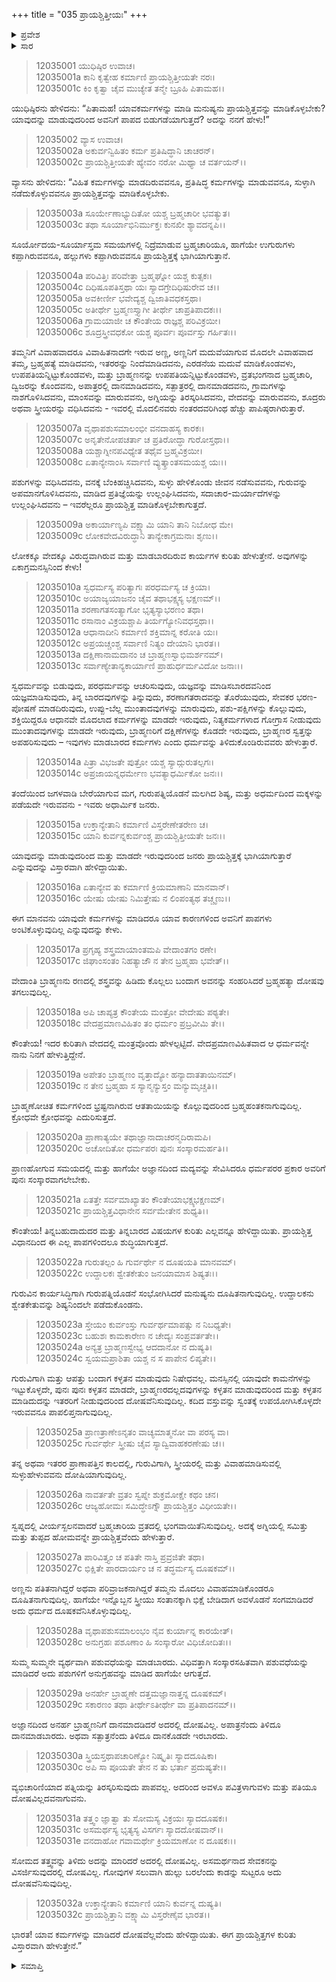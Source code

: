 +++
title = "035 ಪ್ರಾಯಶ್ಚಿತ್ತೀಯಃ"
+++

<details><summary>ಪ್ರವೇಶ</summary>


।।   ಓಂ ಓಂ ನಮೋ ನಾರಾಯಣಾಯ।।   ಶ್ರೀ ವೇದವ್ಯಾಸಾಯ ನಮಃ ।।

ಶ್ರೀ ಕೃಷ್ಣದ್ವೈಪಾಯನ ವೇದವ್ಯಾಸ ವಿರಚಿತ  

**ಶ್ರೀ ಮಹಾಭಾರತ**

**ಶಾಂತಿ ಪರ್ವ**

**ರಾಜಧರ್ಮ ಪರ್ವ**

**ಅಧ್ಯಾಯ 35**

</details>

<details><summary>ಸಾರ</summary>



</details>


> 12035001 ಯುಧಿಷ್ಠಿರ ಉವಾಚ।  
12035001a ಕಾನಿ ಕೃತ್ವೇಹ ಕರ್ಮಾಣಿ ಪ್ರಾಯಶ್ಚಿತ್ತೀಯತೇ ನರಃ।  
12035001c ಕಿಂ ಕೃತ್ವಾ ಚೈವ ಮುಚ್ಯೇತ ತನ್ಮೇ ಬ್ರೂಹಿ ಪಿತಾಮಹ।।

ಯುಧಿಷ್ಠಿರನು ಹೇಳಿದನು: “ಪಿತಾಮಹ! ಯಾವಕರ್ಮಗಳನ್ನು ಮಾಡಿ ಮನುಷ್ಯನು ಪ್ರಾಯಶ್ಚಿತ್ತವನ್ನು ಮಾಡಿಕೊಳ್ಳಬೇಕು? ಯಾವುದನ್ನು ಮಾಡುವುದರಿಂದ ಅವನಿಗೆ ಪಾಪದ ಬಿಡುಗಡೆಯಾಗುತ್ತದೆ? ಅದನ್ನು ನನಗೆ ಹೇಳು!”

> 12035002 ವ್ಯಾಸ ಉವಾಚ।  
12035002a ಅಕುರ್ವನ್ವಿಹಿತಂ ಕರ್ಮ ಪ್ರತಿಷಿದ್ಧಾನಿ ಚಾಚರನ್।  
12035002c ಪ್ರಾಯಶ್ಚಿತ್ತೀಯತೇ ಹ್ಯೇವಂ ನರೋ ಮಿಥ್ಯಾ ಚ ವರ್ತಯನ್।।

ವ್ಯಾಸನು ಹೇಳಿದನು: “ವಿಹಿತ ಕರ್ಮಗಳನ್ನು ಮಾಡದಿರುವವನೂ, ಪ್ರತಿಷಿದ್ಧ ಕರ್ಮಗಳನ್ನು ಮಾಡುವವನೂ, ಸುಳ್ಳಾಗಿ ನಡೆದುಕೊಳ್ಳುವವನೂ ಪ್ರಾಯಶ್ಚಿತ್ತವನ್ನು ಮಾಡಿಕೊಳ್ಳಬೇಕು.

> 12035003a ಸೂರ್ಯೇಣಾಭ್ಯುದಿತೋ ಯಶ್ಚ ಬ್ರಹ್ಮಚಾರೀ ಭವತ್ಯುತ।  
12035003c ತಥಾ ಸೂರ್ಯಾಭಿನಿರ್ಮುಕ್ತಃ ಕುನಖೀ ಶ್ಯಾವದನ್ನಪಿ।।

ಸೂರ್ಯೋದಯ-ಸೂರ್ಯಾಸ್ತಮ ಸಮಯಗಳಲ್ಲಿ ನಿದ್ರೆಮಾಡುವ ಬ್ರಹ್ಮಚಾರಿಯೂ, ಹಾಗೆಯೇ ಉಗುರುಗಳು ಕಪ್ಪಾಗಿರುವವನೂ, ಹಲ್ಲುಗಳು ಕಪ್ಪಾಗಿರುವವನೂ ಪ್ರಾಯಶ್ಚಿತ್ತಕ್ಕೆ ಭಾಗಿಯಾಗುತ್ತಾನೆ.

> 12035004a ಪರಿವಿತ್ತಿಃ ಪರಿವೇತ್ತಾ ಬ್ರಹ್ಮಘ್ನೋ ಯಶ್ಚ ಕುತ್ಸಕಃ।  
12035004c ದಿಧಿಷೂಪತಿಸ್ತಥಾ ಯಃ ಸ್ಯಾದಗ್ರೇದಿಧಿಷುರೇವ ಚ।।  
12035005a ಅವಕೀರ್ಣೀ ಭವೇದ್ಯಶ್ಚ ದ್ವಿಜಾತಿವಧಕಸ್ತಥಾ।  
12035005c ಅತೀರ್ಥೇ ಬ್ರಹ್ಮಣಸ್ತ್ಯಾಗೀ ತೀರ್ಥೇ ಚಾಪ್ರತಿಪಾದಕಃ।।  
12035006a ಗ್ರಾಮಯಾಜೀ ಚ ಕೌಂತೇಯ ರಾಜ್ಞಶ್ಚ ಪರಿವಿಕ್ರಯೀ।  
12035006c ಶೂದ್ರಸ್ತ್ರೀವಧಕೋ ಯಶ್ಚ ಪೂರ್ವಃ ಪೂರ್ವಸ್ತು ಗರ್ಹಿತಃ।।

ತಮ್ಮನಿಗೆ ವಿವಾಹವಾದರೂ ವಿವಾಹಿತನಾದಗೇ ಇರುವ ಅಣ್ಣ, ಅಣ್ಣನಿಗೆ ಮದುವೆಯಾಗುವ ಮೊದಲೇ ವಿವಾಹವಾದ ತಮ್ಮ, ಬ್ರಹ್ಮಹತ್ಯೆ ಮಾಡಿದವನು, ಇತರರನ್ನು ನಿಂದೆಮಾಡಿದವನು, ಎರಡನೆಯ ಮದುವೆ ಮಾಡಿಕೊಂಡವಳು, ಉಪಪತಿಯನ್ನಿಟ್ಟುಕೊಂಡವಳು, ಮತ್ತು ಬ್ರಾಹ್ಮಣನನ್ನು ಉಪಪತಿಯನ್ನಿಟ್ಟುಕೊಂಡವಳು, ವ್ರತಭಂಗನಾದ ಬ್ರಹ್ಮಚಾರಿ, ದ್ವಿಜರನ್ನು ಕೊಂದವನು, ಅಪಾತ್ರರಲ್ಲಿ ದಾನಮಾಡಿದವನು, ಸತ್ಪಾತ್ರರಲ್ಲಿ ದಾನಮಾಡದವನು, ಗ್ರಾಮಗಳನ್ನು ನಾಶಗೊಳಿಸಿದವನು, ಮಾಂಸವನ್ನು ಮಾರುವವನು, ಅಗ್ನಿಯನ್ನು ತಿರಸ್ಕರಿಸಿದವನು, ವೇದವನ್ನು ಮಾರುವವನು, ಶೂದ್ರರು ಅಥವಾ ಸ್ತ್ರೀಯರನ್ನು ವಧಿಸಿದವನು - ಇವರಲ್ಲಿ ಮೊದಲಿನವರು ನಂತರದವರಿಗಿಂಥ ಹೆಚ್ಚು ಪಾಪಿಷ್ಠರಾಗಿರುತ್ತಾರೆ.

> 12035007a ವೃಥಾಪಶುಸಮಾಲಂಭೀ ವನದಾಹಸ್ಯ ಕಾರಕಃ।  
12035007c ಅನೃತೇನೋಪಚರ್ತಾ ಚ ಪ್ರತಿರೋದ್ಧಾ ಗುರೋಸ್ತಥಾ।।  
12035008a ಯಶ್ಚಾಗ್ನೀನಪವಿಧ್ಯೇತ ತಥೈವ ಬ್ರಹ್ಮವಿಕ್ರಯೀ।  
12035008c ಏತಾನ್ಯೇನಾಂಸಿ ಸರ್ವಾಣಿ ವ್ಯುತ್ಕ್ರಾಂತಸಮಯಶ್ಚ ಯಃ।।

ಪಶುಗಳನ್ನು ವಧಿಸಿದವನು, ವನಕ್ಕೆ ಬೆಂಕಿಹಚ್ಚಿಸಿದವನು, ಸುಳ್ಳು ಹೇಳಿಕೊಂಡು ಜೀವನ ನಡೆಸುವವನು, ಗುರುವನ್ನು ಅಪಮಾನಗೊಳಿಸಿದವನು, ಮಾಡಿದ ಪ್ರತಿಜ್ಞೆಯನ್ನು ಉಲ್ಲಂಘಿಸಿದವನು, ಸದಾಚಾರ-ಮರ್ಯಾದೆಗಳನ್ನು ಉಲ್ಲಂಘಿಸಿದವನು – ಇವರೆಲ್ಲರೂ ಪ್ರಾಯಶ್ಚಿತ್ತ ಮಾಡಿಕೊಳ್ಳಬೇಕಾಗುತ್ತದೆ.

> 12035009a ಅಕಾರ್ಯಾಣ್ಯಪಿ ವಕ್ಷ್ಯಾಮಿ ಯಾನಿ ತಾನಿ ನಿಬೋಧ ಮೇ।  
12035009c ಲೋಕವೇದವಿರುದ್ಧಾನಿ ತಾನ್ಯೇಕಾಗ್ರಮನಾಃ ಶೃಣು।।

ಲೋಕಕ್ಕೂ ವೇದಕ್ಕೂ ವಿರುದ್ಧವಾಗಿರುವ ಮತ್ತು ಮಾಡಬಾರದಿರುವ ಕಾರ್ಯಗಳ ಕುರಿತು ಹೇಳುತ್ತೇನೆ. ಅವುಗಳನ್ನು ಏಕಾಗ್ರಮನಸ್ಸಿನಿಂದ ಕೇಳು!

> 12035010a ಸ್ವಧರ್ಮಸ್ಯ ಪರಿತ್ಯಾಗಃ ಪರಧರ್ಮಸ್ಯ ಚ ಕ್ರಿಯಾ।  
12035010c ಅಯಾಜ್ಯಯಾಜನಂ ಚೈವ ತಥಾಭಕ್ಷ್ಯಸ್ಯ ಭಕ್ಷಣಮ್।।  
12035011a ಶರಣಾಗತಸಂತ್ಯಾಗೋ ಭೃತ್ಯಸ್ಯಾಭರಣಂ ತಥಾ।  
12035011c ರಸಾನಾಂ ವಿಕ್ರಯಶ್ಚಾಪಿ ತಿರ್ಯಗ್ಯೋನಿವಧಸ್ತಥಾ।।  
12035012a ಆಧಾನಾದೀನಿ ಕರ್ಮಾಣಿ ಶಕ್ತಿಮಾನ್ನ ಕರೋತಿ ಯಃ।  
12035012c ಅಪ್ರಯಚ್ಚಂಶ್ಚ ಸರ್ವಾಣಿ ನಿತ್ಯಂ ದೇಯಾನಿ ಭಾರತ।।  
12035013a ದಕ್ಷಿಣಾನಾಮದಾನಂ ಚ ಬ್ರಾಹ್ಮಣಸ್ವಾಭಿಮರ್ಶನಮ್।  
12035013c ಸರ್ವಾಣ್ಯೇತಾನ್ಯಕಾರ್ಯಾಣಿ ಪ್ರಾಹುರ್ಧರ್ಮವಿದೋ ಜನಾಃ।।

ಸ್ವಧರ್ಮವನ್ನು ಬಿಡುವುದು, ಪರಧರ್ಮವನ್ನು ಆಚರಿಸುವುದು, ಯಜ್ಞವನ್ನು ಮಾಡಿಸಬಾರದವನಿಂದ ಯಜ್ಞಮಾಡಿಸುವುದು, ತಿನ್ನ ಬಾರದವುಗಳನ್ನು ತಿನ್ನುವುದು, ಶರಣಾಗತರಾದವನ್ನು ತೊರೆಯುವುದು, ಸೇವಕರ ಭರಣ-ಪೋಷಣೆ ಮಾಡದಿರುವುದು, ಉಪ್ಪು-ಬೆಲ್ಲ ಮುಂತಾದವುಗಳನ್ನು ಮಾರುವುದು, ಪಶು-ಪಕ್ಷಿಗಳನ್ನು ಕೊಲ್ಲುವುದು, ಶಕ್ತಿಯಿದ್ದರೂ ಆಧಾನವೇ ಮೊದಲಾದ ಕರ್ಮಗಳನ್ನು ಮಾಡದೇ ಇರುವುದು, ನಿತ್ಯಕರ್ಮಗಳಾದ ಗೋಗ್ರಾಸ ನೀಡುವುದು ಮುಂತಾದವುಗಳನ್ನು ಮಾಡದೇ ಇರುವುದು, ಬ್ರಾಹ್ಮಣರಿಗೆ ದಕ್ಷಿಣೆಗಳನ್ನು ಕೊಡದೇ ಇರುವುದು, ಬ್ರಾಹ್ಮಣರ ಸ್ವತ್ತನ್ನು ಅಪಹರಿಸುವುದು – ಇವುಗಳು ಮಾಡಬಾರದ ಕರ್ಮಗಳು ಎಂದು ಧರ್ಮವನ್ನು ತಿಳಿದುಕೊಂಡಿರುವವರು ಹೇಳುತ್ತಾರೆ.

> 12035014a ಪಿತ್ರಾ ವಿಭಜತೇ ಪುತ್ರೋ ಯಶ್ಚ ಸ್ಯಾದ್ಗುರುತಲ್ಪಗಃ।  
12035014c ಅಪ್ರಜಾಯನ್ನಧರ್ಮೇಣ ಭವತ್ಯಾಧರ್ಮಿಕೋ ಜನಃ।।

ತಂದೆಯಿಂದ ಜಗಳವಾಡಿ ಬೇರೆಯಾಗುವ ಮಗ, ಗುರುಪತ್ನಿಯೊಡನೆ ಮಲಗಿದ ಶಿಷ್ಯ, ಮತ್ತು ಅಧರ್ಮದಿಂದ ಮಕ್ಕಳನ್ನು ಪಡೆಯದೇ ಇರುವವನು - ಇವರು ಅಧಾರ್ಮಿಕ ಜನರು.

> 12035015a ಉಕ್ತಾನ್ಯೇತಾನಿ ಕರ್ಮಾಣಿ ವಿಸ್ತರೇಣೇತರೇಣ ಚ।  
12035015c ಯಾನಿ ಕುರ್ವನ್ನಕುರ್ವಂಶ್ಚ ಪ್ರಾಯಶ್ಚಿತ್ತೀಯತೇ ಜನಃ।।

ಯಾವುದನ್ನು ಮಾಡುವುದರಿಂದ ಮತ್ತು ಮಾಡದೇ ಇರುವುದರಿಂದ ಜನರು ಪ್ರಾಯಶ್ಚಿತ್ತಕ್ಕೆ ಭಾಗಿಯಾಗುತ್ತಾರೆ ಎನ್ನುವುದನ್ನು ವಿಸ್ತಾರವಾಗಿ ಹೇಳಿದ್ದಾಯಿತು.

> 12035016a ಏತಾನ್ಯೇವ ತು ಕರ್ಮಾಣಿ ಕ್ರಿಯಮಾಣಾನಿ ಮಾನವಾನ್।  
12035016c ಯೇಷು ಯೇಷು ನಿಮಿತ್ತೇಷು ನ ಲಿಂಪಂತ್ಯಥ ತಚ್ಚೃಣು।।

ಈಗ ಮಾನವನು ಯಾವುದೇ ಕರ್ಮಗಳನ್ನು ಮಾಡಿದರೂ ಯಾವ ಕಾರಣಗಳಿಂದ ಅವನಿಗೆ ಪಾಪಗಳು ಅಂಟಿಕೊಳ್ಳುವುದಿಲ್ಲ ಎನ್ನುವುದನ್ನು ಕೇಳು.

> 12035017a ಪ್ರಗೃಹ್ಯ ಶಸ್ತ್ರಮಾಯಾಂತಮಪಿ ವೇದಾಂತಗಂ ರಣೇ।  
12035017c ಜಿಘಾಂಸಂತಂ ನಿಹತ್ಯಾಜೌ ನ ತೇನ ಬ್ರಹ್ಮಹಾ ಭವೇತ್।।

ವೇದಾಂತಿ ಬ್ರಾಹ್ಮಣನು ರಣದಲ್ಲಿ ಶಸ್ತ್ರವನ್ನು ಹಿಡಿದು ಕೊಲ್ಲಲು ಬಂದಾಗ ಅವನನ್ನು ಸಂಹರಿಸಿದರೆ ಬ್ರಹ್ಮಹತ್ಯಾ ದೋಷವು ತಗಲುವುದಿಲ್ಲ.

> 12035018a ಅಪಿ ಚಾಪ್ಯತ್ರ ಕೌಂತೇಯ ಮಂತ್ರೋ ವೇದೇಷು ಪಠ್ಯತೇ।  
12035018c ವೇದಪ್ರಮಾಣವಿಹಿತಂ ತಂ ಧರ್ಮಂ ಪ್ರಬ್ರವೀಮಿ ತೇ।।

ಕೌಂತೇಯ! ಇದರ ಕುರಿತಾಗಿ ವೇದದಲ್ಲಿ ಮಂತ್ರವೊಂದು ಹೇಳಲ್ಪಟ್ಟಿದೆ. ವೇದಪ್ರಮಾಣವಿಹಿತವಾದ ಆ ಧರ್ಮವನ್ನೇ ನಾನು ನಿನಗೆ ಹೇಳುತ್ತಿದ್ದೇನೆ.

> 12035019a ಅಪೇತಂ ಬ್ರಾಹ್ಮಣಂ ವೃತ್ತಾದ್ಯೋ ಹನ್ಯಾದಾತತಾಯಿನಮ್।  
12035019c ನ ತೇನ ಬ್ರಹ್ಮಹಾ ಸ ಸ್ಯಾನ್ಮನ್ಯುಸ್ತಂ ಮನ್ಯುಮೃಚ್ಚತಿ।।

ಬ್ರಾಹ್ಮಣೋಚಿತ ಕರ್ಮಗಳಿಂದ ಭ್ರಷ್ಟನಾಗಿರುವ ಆತತಾಯಿಯನ್ನು ಕೊಲ್ಲುವುದರಿಂದ ಬ್ರಹ್ಮಹಂತಕನಾಗುವುದಿಲ್ಲ. ಕ್ರೋಧವೇ ಕ್ರೋಧವನ್ನು ಎದುರಿಸುತ್ತದೆ.

> 12035020a ಪ್ರಾಣಾತ್ಯಯೇ ತಥಾಜ್ಞಾನಾದಾಚರನ್ಮದಿರಾಮಪಿ।  
12035020c ಅಚೋದಿತೋ ಧರ್ಮಪರಃ ಪುನಃ ಸಂಸ್ಕಾರಮರ್ಹತಿ।।

ಪ್ರಾಣಹೋಗುವ ಸಮಯದಲ್ಲಿ ಮತ್ತು ಹಾಗೆಯೇ ಅಜ್ಞಾನದಿಂದ ಮದ್ಯವನ್ನು ಸೇವಿಸಿದರೂ ಧರ್ಮಪರರ ಪ್ರಕಾರ ಅವರಿಗೆ ಪುನಃ ಸಂಸ್ಕಾರವಾಗಲೇಬೇಕು.

> 12035021a ಏತತ್ತೇ ಸರ್ವಮಾಖ್ಯಾತಂ ಕೌಂತೇಯಾಭಕ್ಷ್ಯಭಕ್ಷಣಮ್।  
12035021c ಪ್ರಾಯಶ್ಚಿತ್ತವಿಧಾನೇನ ಸರ್ವಮೇತೇನ ಶುಧ್ಯತಿ।।

ಕೌಂತೇಯ! ತಿನ್ನಬಹುದಾದುದರ ಮತ್ತು ತಿನ್ನಬಾರದ ವಿಷಯಗಳ ಕುರಿತು ಎಲ್ಲವನ್ನೂ ಹೇಳಿದ್ದಾಯಿತು. ಪ್ರಾಯಶ್ಚಿತ್ತ ವಿಧಾನದಿಂದ ಈ ಎಲ್ಲ ಪಾಪಗಳಿಂದಲೂ ಶುದ್ಧಿಯಾಗುತ್ತದೆ.

> 12035022a ಗುರುತಲ್ಪಂ ಹಿ ಗುರ್ವರ್ಥೇ ನ ದೂಷಯತಿ ಮಾನವಮ್।  
12035022c ಉದ್ದಾಲಕಃ ಶ್ವೇತಕೇತುಂ ಜನಯಾಮಾಸ ಶಿಷ್ಯತಃ।।

ಗುರುವಿನ ಕಾರ್ಯಸಿದ್ಧಿಗಾಗಿ ಗುರುಪತ್ನಿಯೊಡನೆ ಸಂಭೋಗಿಸಿದರೆ ಮನುಷ್ಯನು ದೂಷಿತನಾಗುವುದಿಲ್ಲ. ಉದ್ದಾಲಕನು ಶ್ವೇತಕೇತುವನ್ನು ಶಿಷ್ಯನಿಂದಲೇ ಪಡೆದುಕೊಂಡನು.

> 12035023a ಸ್ತೇಯಂ ಕುರ್ವಂಸ್ತು ಗುರ್ವರ್ಥಮಾಪತ್ಸು ನ ನಿಬಧ್ಯತೇ।  
12035023c ಬಹುಶಃ ಕಾಮಕಾರೇಣ ನ ಚೇದ್ಯಃ ಸಂಪ್ರವರ್ತತೇ।।  
12035024a ಅನ್ಯತ್ರ ಬ್ರಾಹ್ಮಣಸ್ವೇಭ್ಯ ಆದದಾನೋ ನ ದುಷ್ಯತಿ।  
12035024c ಸ್ವಯಮಪ್ರಾಶಿತಾ ಯಶ್ಚ ನ ಸ ಪಾಪೇನ ಲಿಪ್ಯತೇ।।

ಗುರುವಿಗಾಗಿ ಮತ್ತು ಆಪತ್ತು ಬಂದಾಗ ಕಳ್ಳತನ ಮಾಡುವುದು ನಿಷೇಧವಲ್ಲ. ಮನಸ್ಸಿನಲ್ಲಿ ಯಾವುದೇ ಕಾಮನೆಗಳನ್ನು ಇಟ್ಟುಕೊಳ್ಳದೇ, ಪುನಃ ಪುನಃ ಕಳ್ಳತನ ಮಾಡದೇ, ಬ್ರಾಹ್ಮಣರದಲ್ಲದವುಗಳನ್ನು ಕಳ್ಳತನ ಮಾಡುವುದರಿಂದ ಮತ್ತು ಕಳ್ಳತನ ಮಾಡಿದುದನ್ನು ಇತರರಿಗೆ ನೀಡುವುದರಿಂದ ದೋಷವೆನಿಸುವುದಿಲ್ಲ. ಕದಿದ ವಸ್ತುವನ್ನು ಸ್ವಂತಕ್ಕೆ ಉಪಯೋಗಿಸಿಕೊಳ್ಳದೇ ಇರುವವನೂ ಪಾಪಲಿಪ್ತನಾಗುವುದಿಲ್ಲ.

> 12035025a ಪ್ರಾಣತ್ರಾಣೇಽನೃತಂ ವಾಚ್ಯಮಾತ್ಮನೋ ವಾ ಪರಸ್ಯ ವಾ।  
12035025c ಗುರ್ವರ್ಥೇ ಸ್ತ್ರೀಷು ಚೈವ ಸ್ಯಾದ್ವಿವಾಹಕರಣೇಷು ಚ।।

ತನ್ನ ಅಥವಾ ಇತರರ ಪ್ರಾಣಾಪತ್ತಿನ ಕಾಲದಲ್ಲಿ, ಗುರುವಿಗಾಗಿ, ಸ್ತ್ರೀಯರಲ್ಲಿ ಮತ್ತು ವಿವಾಹಮಾಡಿಸುವಲ್ಲಿ ಸುಳ್ಳುಹೇಳುವವನು ದೋಷಿಯಾಗುವುದಿಲ್ಲ.

> 12035026a ನಾವರ್ತತೇ ವ್ರತಂ ಸ್ವಪ್ನೇ ಶುಕ್ರಮೋಕ್ಷೇ ಕಥಂ ಚನ।  
12035026c ಆಜ್ಯಹೋಮಃ ಸಮಿದ್ಧೇಽಗ್ನೌ ಪ್ರಾಯಶ್ಚಿತ್ತಂ ವಿಧೀಯತೇ।।

ಸ್ವಪ್ನದಲ್ಲಿ ವೀರ್ಯಸ್ಖಲನವಾದರೆ ಬ್ರಹ್ಮಚಾರಿಯ ವ್ರತದಲ್ಲಿ ಭಂಗವಾಯಿತೆನಿಸುವುದಿಲ್ಲ. ಅದಕ್ಕೆ ಅಗ್ನಿಯಲ್ಲಿ ಸಮಿತ್ತು ಮತ್ತು ತುಪ್ಪದ ಹೋಮವನ್ನೇ ಪ್ರಾಯಶ್ಚಿತ್ತವೆಂದು ಹೇಳುತ್ತಾರೆ.

> 12035027a ಪಾರಿವಿತ್ತ್ಯಂ ಚ ಪತಿತೇ ನಾಸ್ತಿ ಪ್ರವ್ರಜಿತೇ ತಥಾ।  
12035027c ಭಿಕ್ಷಿತೇ ಪಾರದಾರ್ಯಂ ಚ ನ ತದ್ಧರ್ಮಸ್ಯ ದೂಷಕಮ್।।

ಅಣ್ಣನು ಪತಿತನಾಗಿದ್ದರೆ ಅಥವಾ ಪರಿವ್ರಾಜಕನಾಗಿದ್ದರೆ ತಮ್ಮನು ಮೊದಲು ವಿವಾಹಮಾಡಿಕೊಂಡರೂ ದೂಷಿತನಾಗುವುದಿಲ್ಲ. ಹಾಗೆಯೇ ಇನ್ನೊಬ್ಬನ ಸ್ತ್ರೀಯು ಸಂತಾನಕ್ಕಾಗಿ ಭಿಕ್ಷೆ ಬೇಡಿದಾಗ ಅವಳೊಡನೆ ಸಂಗಮಾಡಿದರೆ ಅದು ಧರ್ಮದ ದೂಷಕವೆನಿಸಿಕೊಳ್ಳುವುದಿಲ್ಲ.

> 12035028a ವೃಥಾಪಶುಸಮಾಲಂಭಂ ನೈವ ಕುರ್ಯಾನ್ನ ಕಾರಯೇತ್।  
12035028c ಅನುಗ್ರಹಃ ಪಶೂಣಾಂ ಹಿ ಸಂಸ್ಕಾರೋ ವಿಧಿಚೋದಿತಃ।।

ಸುಮ್ಮ ಸುಮ್ಮನೇ ವ್ಯರ್ಥವಾಗಿ ಪಶುವಧೆಯನ್ನು ಮಾಡಬಾರದು. ವಿಧಿವತ್ತಾಗಿ ಸಂಸ್ಕಾರಸಹಿತವಾಗಿ ಪಶುವಧೆಯನ್ನು ಮಾಡಿದರೆ ಅದು ಪಶುಗಳಿಗೆ ಅನುಗ್ರಹವನ್ನು ಮಾಡಿದ ಹಾಗೆಯೇ ಆಗುತ್ತದೆ.

> 12035029a ಅನರ್ಹೇ ಬ್ರಾಹ್ಮಣೇ ದತ್ತಮಜ್ಞಾನಾತ್ತನ್ನ ದೂಷಕಮ್।  
12035029c ಸಕಾರಣಂ ತಥಾ ತೀರ್ಥೇಽತೀರ್ಥೇ ವಾ ಪ್ರತಿಪಾದನಮ್।।

ಅಜ್ಞಾನದಿಂದ ಅನರ್ಹ ಬ್ರಾಹ್ಮಣನಿಗೆ ದಾನಮಾದಡಿದರೆ ಅದರಲ್ಲಿ ದೋಷವಿಲ್ಲ. ಅಪಾತ್ರನೆಂದು ತಿಳಿದೂ ದಾನಮಾಡಬಾರದು. ಅಥವಾ ಸತ್ಪಾತ್ರನೆಂದು ತಿಳಿದೂ ದಾನಕೊಡದೇ ಇರಬಾರದು.

> 12035030a ಸ್ತ್ರಿಯಸ್ತಥಾಪಚಾರಿಣ್ಯೋ ನಿಷ್ಕೃತಿಃ ಸ್ಯಾದದೂಷಿಕಾ।  
12035030c ಅಪಿ ಸಾ ಪೂಯತೇ ತೇನ ನ ತು ಭರ್ತಾ ಪ್ರದುಷ್ಯತೇ।।

ವ್ಯಭಿಚಾರಿಣಿಯಾದ ಪತ್ನಿಯನ್ನು ತಿರಸ್ಕರಿಸುವುದು ಪಾಪವಲ್ಲ. ಅದರಿಂದ ಅವಳೂ ಪವಿತ್ರಳಾಗುವಳು ಮತ್ತು ಪತಿಯೂ ದೋಷವಿಲ್ಲದವನಾಗುವನು.

> 12035031a ತತ್ತ್ವಂ ಜ್ಞಾತ್ವಾ ತು ಸೋಮಸ್ಯ ವಿಕ್ರಯಃ ಸ್ಯಾದದೂಷಕಃ।  
12035031c ಅಸಮರ್ಥಸ್ಯ ಭೃತ್ಯಸ್ಯ ವಿಸರ್ಗಃ ಸ್ಯಾದದೋಷವಾನ್।।  
12035031e ವನದಾಹೋ ಗವಾಮರ್ಥೇ ಕ್ರಿಯಮಾಣೋ ನ ದೂಷಕಃ।।

ಸೋಮದ ತತ್ತ್ವವನ್ನು ತಿಳಿದು ಅದನ್ನು ಮಾರಿದರೆ ಅದರಲ್ಲಿ ದೋಷವಿಲ್ಲ. ಅಸಮರ್ಥನಾದ ಸೇವಕನನ್ನು ವಿಸರ್ಜಿಸುವುದರಲ್ಲಿ ದೋಷವಿಲ್ಲ. ಗೋವುಗಳ ಸಲುವಾಗಿ ಹುಲ್ಲು ಬರಲೆಂದು ಕಾಡನ್ನು ಸುಟ್ಟರೂ ಅದು ದೋಷವೆನಿಸುವುದಿಲ್ಲ.

> 12035032a ಉಕ್ತಾನ್ಯೇತಾನಿ ಕರ್ಮಾಣಿ ಯಾನಿ ಕುರ್ವನ್ನ ದುಷ್ಯತಿ।  
12035032c ಪ್ರಾಯಶ್ಚಿತ್ತಾನಿ ವಕ್ಷ್ಯಾಮಿ ವಿಸ್ತರೇಣೈವ ಭಾರತ।।

ಭಾರತ! ಯಾವ ಕರ್ಮಗಳನ್ನು ಮಾಡಿದರೆ ದೋಷವೆಲ್ಲವೆಂದು ಹೇಳಿದ್ದಾಯಿತು. ಈಗ ಪ್ರಾಯಶ್ಚಿತ್ತಗಳ ಕುರಿತು ವಿಸ್ತಾರವಾಗಿ ಹೇಳುತ್ತೇನೆ.”



<details><summary>ಸಮಾಪ್ತಿ</summary>
ಇತಿ ಶ್ರೀ ಮಹಾಭಾರತೇ ಶಾಂತಿಪರ್ವಣಿ ರಾಜಧರ್ಮಪರ್ವಣಿ ಪ್ರಾಯಶ್ಚಿತ್ತೀಯೇ ಪಂಚಸ್ತ್ರಿಂಶೋಽಧ್ಯಾಯಃ।।  
ಇದು ಶ್ರೀ ಮಹಾಭಾರತ ಶಾಂತಿಪರ್ವದ ರಾಜಧರ್ಮಪರ್ವದಲ್ಲಿ ಪ್ರಾಯಶ್ಚಿತ್ತೀಯ ಎನ್ನುವ ಮೂವತ್ತೈದನೇ ಅಧ್ಯಾಯವು.

</details>
